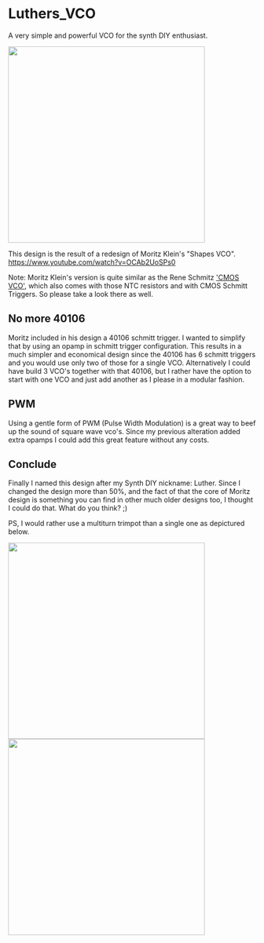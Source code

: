 # Luthers_VCO
A very simple and powerful VCO for the synth DIY enthusiast. 

<img src="https://raw.githubusercontent.com/PierreIsCoding/sdiy/main/Luthers_VCO/images/20210610_174556.jpg" width="400" />

This design is the result of a redesign of Moritz Klein's "Shapes VCO".
https://www.youtube.com/watch?v=OCAb2UoSPs0

Note: Moritz Klein's version is quite similar as the Rene Schmitz ['CMOS VCO'](https://www.schmitzbits.de/vco4069.html), which also comes with those NTC resistors and with CMOS Schmitt Triggers. So please take a look there as well.


## No more 40106
Moritz included in his design a 40106 schmitt trigger. I wanted to simplify that by using an opamp in schmitt trigger configuration. This results in a much simpler and economical design since the 40106 has 6 schmitt triggers and you would use only two of those for a single VCO. Alternatively I could have build 3 VCO's together with that 40106, but I rather have the option to start with one VCO and just add another as I please in a modular fashion.

## PWM
Using a gentle form of PWM (Pulse Width Modulation) is a great way to beef up the sound of square wave vco's. Since my previous alteration added extra opamps I could add this great feature without any costs. 

## Conclude
Finally I named this design after my Synth DIY nickname: Luther. Since I changed the design more than 50%,  and the fact of that the core of Moritz design is something you can find in other much older designs too, I thought I could do that. What do you think? ;)

PS, I would rather use a multiturn trimpot than a single one as depictured below.

<img src="https://raw.githubusercontent.com/PierreIsCoding/sdiy/main/Luthers_VCO/images/20210610_174519.jpg" width="400" />
<img src="https://raw.githubusercontent.com/PierreIsCoding/sdiy/main/Luthers_VCO/images/20210610_174454.jpg" width="400" />
